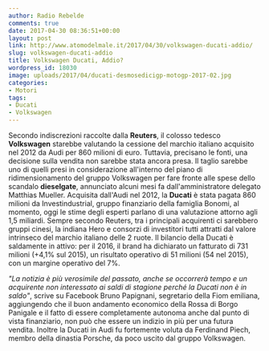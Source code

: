 ```yaml
---
author: Radio Rebelde
comments: true
date: 2017-04-30 08:36:51+00:00
layout: post
link: http://www.atomodelmale.it/2017/04/30/volkswagen-ducati-addio/
slug: volkswagen-ducati-addio
title: Volkswagen Ducati, Addio?
wordpress_id: 18030
image: uploads/2017/04/ducati-desmosedicigp-motogp-2017-02.jpg
categories:
- Motori
tags:
- Ducati
- Volkswagen
---
```


Secondo indiscrezioni raccolte dalla **Reuters**, il colosso tedesco **Volkswagen** starebbe valutando la cessione del marchio italiano acquisito nel 2012 da Audi per 860 milioni di euro.
Tuttavia, precisano le fonti, una decisione sulla vendita non sarebbe stata ancora presa. Il taglio sarebbe uno di quelli presi in considerazione all'interno del piano di ridimensionamento del gruppo Volkswagen per fare fronte alle spese dello scandalo **dieselgate**, annunciato alcuni mesi fa dall'amministratore delegato Matthias Mueller.
Acquisita dall'Audi nel 2012, la **Ducati** è stata pagata 860 milioni da Investindustrial, gruppo finanziario della famiglia Bonomi, al momento, oggi le stime degli esperti parlano di una valutazione attorno agli 1,5 miliardi.
Sempre secondo Reuters, tra i principali acquirenti ci sarebbero gruppi cinesi, la indiana Hero e consorzi di investitori tutti attratti dal valore intrinseco del marchio italiano delle 2 ruote.
Il bilancio della Ducati è saldamente in attivo: per il 2016, il brand ha dichiarato un fatturato di 731 milioni (+4,1% sul 2015), un risultato operativo di 51 milioni (54 nel 2015), con un margine operativo del 7%.

_"La notizia è più verosimile del passato, anche se occorrerà tempo e un acquirente non interessato ai saldi di stagione perché la Ducati non è in saldo"_, scrive su Facebook Bruno Papignani, segretario della Fiom emiliana, aggiungendo che il buon andamento economico della Rossa di Borgo Panigale e il fatto di essere completamente autonoma anche dal punto di vista finanziario, non può che essere un indizio in più per una futura vendita. Inoltre la Ducati in Audi fu fortemente voluta da Ferdinand Piech, membro della dinastia Porsche, da poco uscito dal gruppo Volkswagen.
